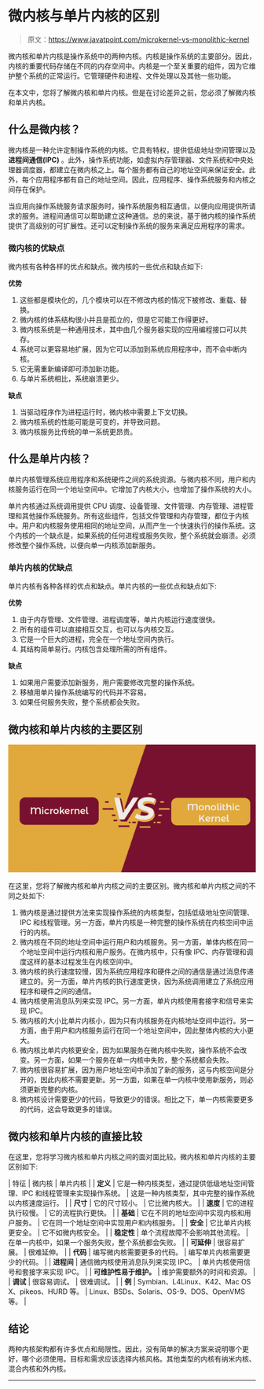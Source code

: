 # 微内核与单片内核的区别

> 原文：<https://www.javatpoint.com/microkernel-vs-monolithic-kernel>

微内核和单片内核是操作系统中的两种内核。内核是操作系统的主要部分。因此，内核的重要代码存储在不同的内存空间中。内核是一个至关重要的组件，因为它维护整个系统的正常运行。它管理硬件和进程、文件处理以及其他一些功能。

在本文中，您将了解微内核和单片内核。但是在讨论差异之前，您必须了解微内核和单片内核。

## 什么是微内核？

微内核是一种允许定制操作系统的内核。它具有特权，提供低级地址空间管理以及**进程间通信(IPC)** 。此外，操作系统功能，如虚拟内存管理器、文件系统和中央处理器调度器，都建立在微内核之上。每个服务都有自己的地址空间来保证安全。此外，每个应用程序都有自己的地址空间。因此，应用程序、操作系统服务和内核之间存在保护。

当应用向操作系统服务请求服务时，操作系统服务相互通信，以便向应用提供所请求的服务。进程间通信可以帮助建立这种通信。总的来说，基于微内核的操作系统提供了高级别的可扩展性。还可以定制操作系统的服务来满足应用程序的需求。

### 微内核的优缺点

微内核有各种各样的优点和缺点。微内核的一些优点和缺点如下:

**优势**

1.  这些都是模块化的，几个模块可以在不修改内核的情况下被修改、重载、替换。
2.  微内核的体系结构很小并且是孤立的，但是它可能工作得更好。
3.  微内核系统是一种通用技术，其中由几个服务器实现的应用编程接口可以共存。
4.  系统可以更容易地扩展，因为它可以添加到系统应用程序中，而不会中断内核。
5.  它无需重新编译即可添加新功能。
6.  与单片系统相比，系统崩溃更少。

**缺点**

1.  当驱动程序作为进程运行时，微内核中需要上下文切换。
2.  微内核系统的性能可能是可变的，并导致问题。
3.  微内核服务比传统的单一系统更昂贵。

## 什么是单片内核？

单片内核管理系统应用程序和系统硬件之间的系统资源。与微内核不同，用户和内核服务运行在同一个地址空间中。它增加了内核大小，也增加了操作系统的大小。

单片内核通过系统调用提供 CPU 调度、设备管理、文件管理、内存管理、进程管理和其他操作系统服务。所有这些组件，包括文件管理和内存管理，都位于内核中。用户和内核服务使用相同的地址空间，从而产生一个快速执行的操作系统。这个内核的一个缺点是，如果系统的任何进程或服务失败，整个系统就会崩溃。必须修改整个操作系统，以便向单一内核添加新服务。

### 单片内核的优缺点

单片内核有各种各样的优点和缺点。单片内核的一些优点和缺点如下:

**优势**

1.  由于内存管理、文件管理、进程调度等，单片内核运行速度很快。
2.  所有的组件可以直接相互交互，也可以与内核交互。
3.  它是一个巨大的进程，完全在一个地址空间内执行。
4.  其结构简单易行。内核包含处理所需的所有组件。

**缺点**

1.  如果用户需要添加新服务，用户需要修改完整的操作系统。
2.  移植用单片操作系统编写的代码并不容易。
3.  如果任何服务失败，整个系统都会失败。

## 微内核和单片内核的主要区别

![Microkernel vs Monolithic Kernel](img/025a380877dfe611798cdbc365f20c1e.png)

在这里，您将了解微内核和单片内核之间的主要区别。微内核和单片内核之间的不同之处如下:

1.  微内核是通过提供方法来实现操作系统的内核类型，包括低级地址空间管理、IPC 和线程管理。另一方面，单片内核是一种完整的操作系统在内核空间中运行的内核。
2.  微内核在不同的地址空间中运行用户和内核服务。另一方面，单体内核在同一个地址空间中运行内核和用户服务。在微内核中，只有像 IPC、内存管理和调度这样的基本过程发生在内核空间中。
3.  微内核的执行速度较慢，因为系统应用程序和硬件之间的通信是通过消息传递建立的。另一方面，单片内核的执行速度更快，因为系统调用建立了系统应用程序和硬件之间的通信。
4.  微内核使用消息队列来实现 IPC。另一方面，单片内核使用套接字和信号来实现 IPC。
5.  微内核的大小比单片内核小，因为只有内核服务在内核地址空间中运行。另一方面，由于用户和内核服务运行在同一个地址空间中，因此整体内核的大小更大。
6.  微内核比单片内核更安全，因为如果服务在微内核中失败，操作系统不会改变。另一方面，如果一个服务在单一内核中失败，整个系统都会失败。
7.  微内核很容易扩展，因为用户地址空间中添加了新的服务，这与内核空间是分开的，因此内核不需要更新。另一方面，如果在单一内核中使用新服务，则必须更新完整的内核。
8.  微内核设计需要更少的代码，导致更少的错误。相比之下，单一内核需要更多的代码，这会导致更多的错误。

## 微内核和单片内核的直接比较

在这里，您将学习微内核和单片内核之间的面对面比较。微内核和单片内核的主要区别如下:

| 特征 | 微内核 | 单片内核 |
| **定义** | 它是一种内核类型，通过提供低级地址空间管理、IPC 和线程管理来实现操作系统。 | 这是一种内核类型，其中完整的操作系统以内核速度运行。 |
| **尺寸** | 它的尺寸较小。 | 它比微内核大。 |
| **速度** | 它的进程执行较慢。 | 它的流程执行更快。 |
| **基础** | 它在不同的地址空间中实现内核和用户服务。 | 它在同一个地址空间中实现用户和内核服务。 |
| **安全** | 它比单片内核更安全。 | 它不如微内核安全。 |
| **稳定性** | 单个流程故障不会影响其他流程。 | 在单一内核中，如果一个服务失败，整个系统都会失败。 |
| **可延伸** | 很容易扩展。 | 很难延伸。 |
| **代码** | 编写微内核需要更多的代码。 | 编写单片内核需要更少的代码。 |
| **进程间** | 通信微内核使用消息队列来实现 IPC。 | 单片内核使用信号和套接字来实现 IPC。 |
| **可维护性易于维护。** | 维护需要额外的时间和资源。 |
| **调试** | 很容易调试。 | 很难调试。 |
| **例** | Symbian、L4Linux、K42、Mac OS X、pikeos、HURD 等。 | Linux、BSDs、Solaris、OS-9、DOS、OpenVMS 等。 |

## 结论

两种内核架构都有许多优点和局限性。因此，没有简单的解决方案来说明哪个更好，哪个必须使用。目标和需求应该选择内核风格。其他类型的内核有纳米内核、混合内核和外内核。

* * *